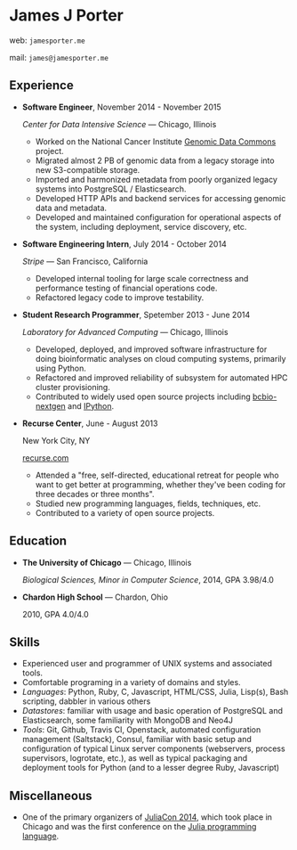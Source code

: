 # James J Porter

web: `jamesporter.me`

mail: `james@jamesporter.me`

## Experience

- **Software Engineer**, November 2014 - November 2015

    *Center for Data Intensive Science* — Chicago, Illinois

    - Worked on the National Cancer Institute
      [Genomic Data Commons](https://gdc.nci.nih.gov/index.html)
      project.
    - Migrated almost 2 PB of genomic data from a legacy storage into
      new S3-compatible storage.
    - Imported and harmonized metadata from poorly organized legacy
      systems into PostgreSQL / Elasticsearch.
    - Developed HTTP APIs and backend services for accessing genomic
      data and metadata.
    - Developed and maintained configuration for operational aspects
      of the system, including deployment, service discovery, etc.

- **Software Engineering Intern**, July 2014 - October 2014

    *Stripe* — San Francisco, California

    - Developed internal tooling for large scale correctness and
      performance testing of financial operations code.
    - Refactored legacy code to improve testability.

- **Student Research Programmer**, Spetember 2013 - June 2014

    *Laboratory for Advanced Computing* — Chicago, Illinois

    - Developed, deployed, and improved software infrastructure for
      doing bioinformatic analyses on cloud computing systems,
      primarily using Python.
    - Refactored and improved reliability of subsystem
      for automated HPC cluster provisioning.
    - Contributed to widely used open source projects including
      [bcbio-nextgen](https://github.com/chapmanb/bcbio-nextgen/) and
      [IPython](https://github.com/ipython/ipython).

- **Recurse Center**, June - August 2013

    New York City, NY

    [recurse.com](https://www.recurse.com)

    - Attended a "free, self-directed, educational retreat for people who want
      to get better at programming, whether they've been coding for
      three decades or three months".
    - Studied new programming languages, fields, techniques, etc.
    - Contributed to a variety of open source projects.


## Education

- **The University of Chicago** — Chicago, Illinois

    *Biological Sciences, Minor in Computer Science*, 2014, GPA 3.98/4.0

- **Chardon High School** — Chardon, Ohio

    2010, GPA 4.0/4.0


## Skills

- Experienced user and programmer of UNIX systems and associated
  tools.
- Comfortable programing in a variety of domains and styles.
- *Languages*: Python, Ruby, C, Javascript, HTML/CSS, Julia,
  Lisp(s), Bash scripting, dabbler in various others
- *Datastores*: familiar with usage and basic operation of PostgreSQL and Elasticsearch, some familiarity with MongoDB and Neo4J
- *Tools*: Git, Github, Travis CI, Openstack, automated configuration
  management (Saltstack), Consul, familiar with basic setup and
  configuration of typical Linux server components (webservers,
  process supervisors, logrotate, etc.), as well as typical packaging
  and deployment tools for Python (and to a lesser degree Ruby,
  Javascript)

## Miscellaneous

- One of the primary organizers of
  [JuliaCon 2014](http://juliacon.org/2014), which took place in
  Chicago and was the first conference on the
  [Julia programming language](http://julialang.org/).
